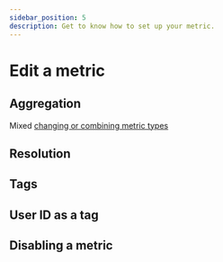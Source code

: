 ```yaml
---
sidebar_position: 5
description: Get to know how to set up your metric.
---
```



# Edit a metric


## Aggregation
Mixed
[changing or combining metric types](#changing-or-combining-metric-types)


## Resolution


## Tags


## User ID as a tag


## Disabling a metric

